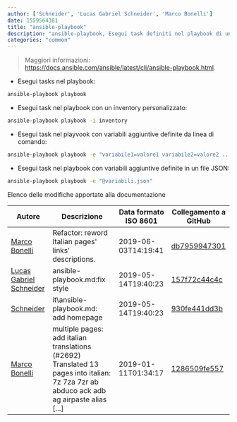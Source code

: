 ```yaml
---
author: ['Schneider', 'Lucas Gabriel Schneider', 'Marco Bonelli']
date: 1559564381
title: "ansible-playbook"
description: "ansible-playbook, Esegui task definiti nel playbook di un computer remoto via SSH."
categories: "common"
---
```

> Maggiori informazioni: <https://docs.ansible.com/ansible/latest/cli/ansible-playbook.html>.

- Esegui tasks nel playbook:

```bash
ansible-playbook playbook
```

- Esegui task nel playbook con un inventory personalizzato:

```bash
ansible-playbook playbook -i inventory
```

- Esegui task nel playvook con variabili aggiuntive definite da linea di comando:

```bash
ansible-playbook playbook -e "variabile1=valore1 variabile2=valore2 ..."
```

- Esegui task nel playbook con variabili aggiuntive definite in un file JSON:

```bash
ansible-playbook playbook -e "@variabili.json"
```
Elenco delle modifiche apportate alla documentazione


Autore | Descrizione | Data formato ISO 8601 | Collegamento a GitHub
------|-----|-----|-----
[Marco Bonelli](mailto:marco@mebeim.net) | Refactor: reword Italian pages' links' descriptions. | 2019-06-03T14:19:41 | [db7959947301](https://github.com/tldr-pages/tldr/commit/db795994730108131d36e7a50b67378e79e27c10)
[Lucas Gabriel Schneider](mailto:casdpa@gmail.com) | ansible-playbook.md:fix style | 2019-05-14T19:40:23 | [157f72c44c4c](https://github.com/tldr-pages/tldr/commit/157f72c44c4c39fadee3c7dcae4ab6dc745dc8d3)
[Schneider](mailto:lucas.schneider@sap.com) | it\ansible-playbook.md: add homepage | 2019-05-14T19:40:23 | [930fe441dd3b](https://github.com/tldr-pages/tldr/commit/930fe441dd3b8c0e981cd768ff09617389d31bb5)
[Marco Bonelli](mailto:mebeim@users.noreply.github.com) | multiple pages: add italian translations (#2692) Translated 13 pages into italian: 7z 7za 7zr ab abduco ack adb ag airpaste alias [...] | 2019-01-11T01:34:17 | [1286509fe557](https://github.com/tldr-pages/tldr/commit/1286509fe557aaa701a1ebe07ce0c5c0b7ef6959)


